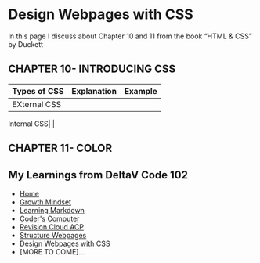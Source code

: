 # Design Webpages with CSS

In this page I discuss about Chapter 10 and 11 from the book “HTML & CSS” by Duckett




## CHAPTER 10- INTRODUCING CSS

Types of CSS| Explanation | Example
-------------|------------|-----------
EXternal CSS| |

Internal CSS| |







## CHAPTER 11- COLOR











## My Learnings from DeltaV Code 102
- [Home](README.md)
- [Growth Mindset](GROWTH_MINDSET.md)
- [Learning Markdown](LEARNING_MARKDOWN.md)
- [Coder's Computer](CODERS_COMPUTER.md)
- [Revision Cloud ACP](REVISION_CLOUD.md)
- [Structure Webpages](STRUCTURE_WEBPAGES.md)
- [Design Webpages with CSS](DESIGN_WEBPAGES_CSS.md)
- [MORE TO COME]...
